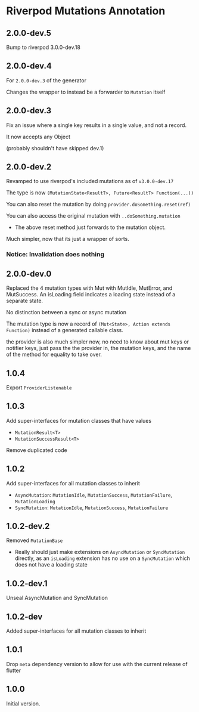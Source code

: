 # Riverpod Mutations Annotation

## 2.0.0-dev.5

Bump to riverpod 3.0.0-dev.18

## 2.0.0-dev.4

For `2.0.0-dev.3` of the generator

Changes the wrapper to instead be a forwarder to `Mutation` itself

## 2.0.0-dev.3

Fix an issue where a single key results in a single value, and not a record.

It now accepts any Object

(probably shouldn't have skipped dev.1)

## 2.0.0-dev.2

Revamped to use riverpod's included mutations as of `v3.0.0-dev.17`

The type is now `(MutationState<ResultT>, Future<ResultT> Function(...))`

You can also reset the mutation by doing `provider.doSomething.reset(ref)`

You can also access the original mutation with `..doSomething.mutation`

- The above reset method just forwards to the mutation object.

Much simpler, now that its just a wrapper of sorts.

### Notice: Invalidation does nothing

## 2.0.0-dev.0

Replaced the 4 mutation types with Mut with MutIdle, MutError, and MutSuccess.
An isLoading field indicates a loading state instead of a separate state.

No distinction between a sync or async mutation

The mutation type is now a record of `(Mut<State>, Action extends Function)` instead of a generated callable class.

the provider is also much simpler now, no need to know about mut keys or notifier keys, just pass the the provider in, the mutation keys, and the name of the method for equality to take over.

## 1.0.4

Export `ProviderListenable`

## 1.0.3

Add super-interfaces for mutation classes that have values

- `MutationResult<T>`
- `MutationSuccessResult<T>`

Remove duplicated code

## 1.0.2

Add super-interfaces for all mutation classes to inherit

- `AsyncMutation`: `MutationIdle`, `MutationSuccess`, `MutationFailure`, `MutationLoading`
- `SyncMutation`: `MutationIdle`, `MutationSuccess`, `MutationFailure`

## 1.0.2-dev.2

Removed `MutationBase`

- Really should just make extensions on `AsyncMutation` or `SyncMutation` directly, as an `isLoading` extension has no use on a `SyncMutation` which does not have a loading state

## 1.0.2-dev.1

Unseal AsyncMutation and SyncMutation

## 1.0.2-dev

Added super-interfaces for all mutation classes to inherit

## 1.0.1

Drop `meta` dependency version to allow for use with the current release of flutter

## 1.0.0

Initial version.
